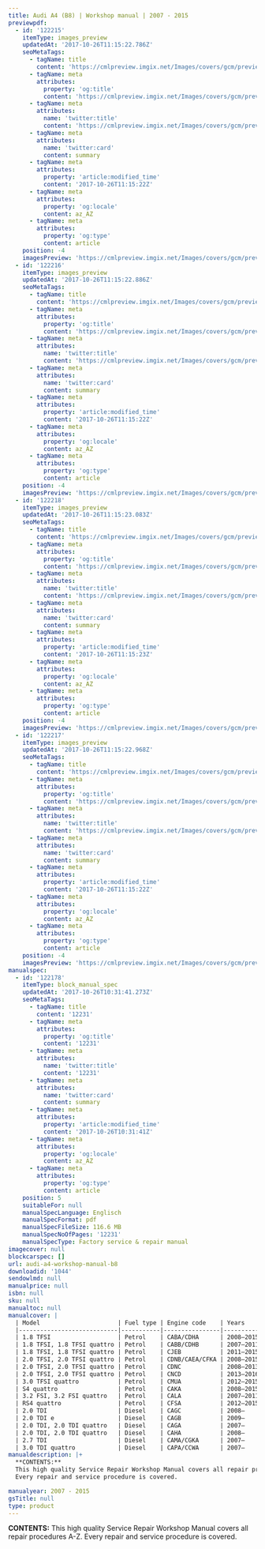 ```yaml
---
title: Audi A4 (B8) | Workshop manual | 2007 - 2015
previewpdf:
  - id: '122215'
    itemType: images_preview
    updatedAt: '2017-10-26T11:15:22.786Z'
    seoMetaTags:
      - tagName: title
        content: 'https://cmlpreview.imgix.net/Images/covers/gcm/preview/pr-1044-1.jpg'
      - tagName: meta
        attributes:
          property: 'og:title'
          content: 'https://cmlpreview.imgix.net/Images/covers/gcm/preview/pr-1044-1.jpg'
      - tagName: meta
        attributes:
          name: 'twitter:title'
          content: 'https://cmlpreview.imgix.net/Images/covers/gcm/preview/pr-1044-1.jpg'
      - tagName: meta
        attributes:
          name: 'twitter:card'
          content: summary
      - tagName: meta
        attributes:
          property: 'article:modified_time'
          content: '2017-10-26T11:15:22Z'
      - tagName: meta
        attributes:
          property: 'og:locale'
          content: az_AZ
      - tagName: meta
        attributes:
          property: 'og:type'
          content: article
    position: -4
    imagesPreview: 'https://cmlpreview.imgix.net/Images/covers/gcm/preview/pr-1044-1.jpg'
  - id: '122216'
    itemType: images_preview
    updatedAt: '2017-10-26T11:15:22.886Z'
    seoMetaTags:
      - tagName: title
        content: 'https://cmlpreview.imgix.net/Images/covers/gcm/preview/pr-1044-2.jpg'
      - tagName: meta
        attributes:
          property: 'og:title'
          content: 'https://cmlpreview.imgix.net/Images/covers/gcm/preview/pr-1044-2.jpg'
      - tagName: meta
        attributes:
          name: 'twitter:title'
          content: 'https://cmlpreview.imgix.net/Images/covers/gcm/preview/pr-1044-2.jpg'
      - tagName: meta
        attributes:
          name: 'twitter:card'
          content: summary
      - tagName: meta
        attributes:
          property: 'article:modified_time'
          content: '2017-10-26T11:15:22Z'
      - tagName: meta
        attributes:
          property: 'og:locale'
          content: az_AZ
      - tagName: meta
        attributes:
          property: 'og:type'
          content: article
    position: -4
    imagesPreview: 'https://cmlpreview.imgix.net/Images/covers/gcm/preview/pr-1044-2.jpg'
  - id: '122218'
    itemType: images_preview
    updatedAt: '2017-10-26T11:15:23.083Z'
    seoMetaTags:
      - tagName: title
        content: 'https://cmlpreview.imgix.net/Images/covers/gcm/preview/pr-1044-3.jpg'
      - tagName: meta
        attributes:
          property: 'og:title'
          content: 'https://cmlpreview.imgix.net/Images/covers/gcm/preview/pr-1044-3.jpg'
      - tagName: meta
        attributes:
          name: 'twitter:title'
          content: 'https://cmlpreview.imgix.net/Images/covers/gcm/preview/pr-1044-3.jpg'
      - tagName: meta
        attributes:
          name: 'twitter:card'
          content: summary
      - tagName: meta
        attributes:
          property: 'article:modified_time'
          content: '2017-10-26T11:15:23Z'
      - tagName: meta
        attributes:
          property: 'og:locale'
          content: az_AZ
      - tagName: meta
        attributes:
          property: 'og:type'
          content: article
    position: -4
    imagesPreview: 'https://cmlpreview.imgix.net/Images/covers/gcm/preview/pr-1044-3.jpg'
  - id: '122217'
    itemType: images_preview
    updatedAt: '2017-10-26T11:15:22.968Z'
    seoMetaTags:
      - tagName: title
        content: 'https://cmlpreview.imgix.net/Images/covers/gcm/preview/pr-1044-4.jpg'
      - tagName: meta
        attributes:
          property: 'og:title'
          content: 'https://cmlpreview.imgix.net/Images/covers/gcm/preview/pr-1044-4.jpg'
      - tagName: meta
        attributes:
          name: 'twitter:title'
          content: 'https://cmlpreview.imgix.net/Images/covers/gcm/preview/pr-1044-4.jpg'
      - tagName: meta
        attributes:
          name: 'twitter:card'
          content: summary
      - tagName: meta
        attributes:
          property: 'article:modified_time'
          content: '2017-10-26T11:15:22Z'
      - tagName: meta
        attributes:
          property: 'og:locale'
          content: az_AZ
      - tagName: meta
        attributes:
          property: 'og:type'
          content: article
    position: -4
    imagesPreview: 'https://cmlpreview.imgix.net/Images/covers/gcm/preview/pr-1044-4.jpg'
manualspec:
  - id: '122178'
    itemType: block_manual_spec
    updatedAt: '2017-10-26T10:31:41.273Z'
    seoMetaTags:
      - tagName: title
        content: '12231'
      - tagName: meta
        attributes:
          property: 'og:title'
          content: '12231'
      - tagName: meta
        attributes:
          name: 'twitter:title'
          content: '12231'
      - tagName: meta
        attributes:
          name: 'twitter:card'
          content: summary
      - tagName: meta
        attributes:
          property: 'article:modified_time'
          content: '2017-10-26T10:31:41Z'
      - tagName: meta
        attributes:
          property: 'og:locale'
          content: az_AZ
      - tagName: meta
        attributes:
          property: 'og:type'
          content: article
    position: 5
    suitableFor: null
    manualSpecLanguage: Englisch
    manualSpecFormat: pdf
    manualSpecFileSize: 116.6 MB
    manualSpecNoOfPages: '12231'
    manualSpecType: Factory service & repair manual
imagecover: null
blockcarspec: []
url: audi-a4-workshop-manual-b8
downloadid: '1044'
sendowlmd: null
manualprice: null
isbn: null
sku: null
manualtoc: null
manualcover: |
  | Model                      | Fuel type | Engine code    | Years     | displacement / type                                 | Power@rpm                                | Torque@rpm                     | 
  |----------------------------|-----------|----------------|-----------|-----------------------------------------------------|------------------------------------------|--------------------------------| 
  | 1.8 TFSI                   | Petrol    | CABA/CDHA      | 2008–2015 | 1,798 cc (110 cu in) 16v I4 turbo                   | 120 PS (88 kW; 118 hp) @4500–6200        | 230 N·m (170 lb·ft) @1500–3650 | 
  | 1.8 TFSI, 1.8 TFSI quattro | Petrol    | CABB/CDHB      | 2007–2011 | 1,798 cc (110 cu in) 16v I4 turbo                   | 160 PS (118 kW; 158 hp) @4500–6200       | 250 N·m (184 lb·ft) @1500–4500 | 
  | 1.8 TFSI, 1.8 TFSI quattro | Petrol    | CJEB           | 2011–2015 | 1,798 cc (110 cu in) 16v I4 turbo                   | 170 PS (125 kW; 168 hp) @3800–6200       | 320 N·m (236 lb·ft) @1400–3700 | 
  | 2.0 TFSI, 2.0 TFSI quattro | Petrol    | CDNB/CAEA/CFKA | 2008–2015 | 1,984 cc (121.1 cu in) 16v I4 turbo                 | 180 PS (132 kW; 178 hp) @4000–6000       | 320 N·m (236 lb·ft) @1500–3900 | 
  | 2.0 TFSI, 2.0 TFSI quattro | Petrol    | CDNC           | 2008–2013 | 1,984 cc (121 cu in) 16v I4 turbo                   | 211 PS (155 kW; 208 hp) @4300–6000       | 350 N·m (258 lb·ft) @1500–4200 | 
  | 2.0 TFSI, 2.0 TFSI quattro | Petrol    | CNCD           | 2013–2016 | 1,984 cc (121 cu in) 16v I4 turbo                   | 225 PS (165 kW; 222 hp) @4500–6250       | 350 N·m (258 lb·ft) @1500–4500 | 
  | 3.0 TFSI quattro           | Petrol    | CMUA           | 2012–2015 | 2,995 cc (183 cu in) 24v V6 supercharged            | 272 PS (200 kW; 268 hp) @4780-6500       | 400 N·m (295 lb·ft) @2150–4780 | 
  | S4 quattro                 | Petrol    | CAKA           | 2008–2015 | 2,995 cc (183 cu in) 24v V6 supercharged            | 333 PS (245 kW; 328 hp) @5500–7000       | 440 N·m (325 lb·ft) @2900–5300 | 
  | 3.2 FSI, 3.2 FSI quattro   | Petrol    | CALA           | 2007–2011 | 3,197 cc (195 cu in) 24v V6                         | 265 PS (195 kW; 261 hp) @6500 @5500–7000 | 330 N·m (243 lb·ft) @3000–5000 | 
  | RS4 quattro                | Petrol    | CFSA           | 2012–2015 | 4,163 cc (254 cu in) 32v V8                         | 450 PS (331 kW; 444 hp) @8250            | 430 N·m (317 lb·ft) @4000–6000 | 
  | 2.0 TDI                    | Diesel    | CAGC           | 2008–     | 1,968 cc (120 cu in) 16v I4 turbo                   | 120 PS (88 kW; 118 hp) @4200             | 290 N·m (214 lb·ft) @1750–2500 | 
  | 2.0 TDI e                  | Diesel    | CAGB           | 2009–     | 1,968 cc (120 cu in) 16v I4 turbo                   | 136 PS (100 kW; 134 hp) @4200            | 320 N·m (236 lb·ft) @1750–2500 | 
  | 2.0 TDI, 2.0 TDI quattro   | Diesel    | CAGA           | 2007–     | 1,968 cc (120 cu in) 16v I4 variable geometry turbo | 143 PS (105 kW; 141 hp) @4200            | 320 N·m (236 lb·ft) @1750–2500 | 
  | 2.0 TDI, 2.0 TDI quattro   | Diesel    | CAHA           | 2008–     | 1,968 cc (120 cu in) 16v I4 variable geometry turbo | 170 PS (125 kW; 168 hp) @4200            | 350 N·m (258 lb·ft) @1750–2500 | 
  | 2.7 TDI                    | Diesel    | CAMA/CGKA      | 2007–     | 2,698 cc (165 cu in) 24v V6 turbo                   | 190 PS (140 kW; 187 hp) @3500–4400       | 400 N·m (295 lb·ft) @1400–3250 | 
  | 3.0 TDI quattro            | Diesel    | CAPA/CCWA      | 2007–     | 2,967 cc (181 cu in) 24v V6 turbo                   | 240 PS (177 kW; 237 hp) @4000–4400       | 500 N·m (369 lb·ft) @1500–3000 | 
manualdescription: |+
  **CONTENTS:**
  This high quality Service Repair Workshop Manual covers all repair procedures A-Z.
  Every repair and service procedure is covered.

manualyear: 2007 - 2015
gsTitle: null
type: product
---
```


**CONTENTS:**
This high quality Service Repair Workshop Manual covers all repair procedures A-Z.
Every repair and service procedure is covered.

